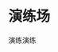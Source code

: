 <!--
 * @Author: yudidayeye 908737208@qq.com
 * @Date: 2024-01-04 15:40:08
 * @LastEditors: yudidayeye 908737208@qq.com
 * @LastEditTime: 2024-01-04 15:51:54
 * @FilePath: \mono-ui\docs\playground.md
 * @Description: 这是默认设置,请设置`customMade`, 打开koroFileHeader查看配置 进行设置: https://github.com/OBKoro1/koro1FileHeader/wiki/%E9%85%8D%E7%BD%AE
-->

# 演练场

演练演练
